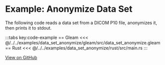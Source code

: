 # Example: Anonymize Data Set

The following code reads a data set from a DICOM P10 file, anonymizes it, then
prints it to stdout.

:::tabs key:code-example
== Gleam
<<< @/../../examples/data_set_anonymize/gleam/src/data_set_anonymize.gleam
== Rust
<<< @/../../examples/data_set_anonymize/rust/src/main.rs
:::

[View on GitHub](https://github.com/dcmfx/dcmfx/tree/main/examples/data_set_anonymize)
